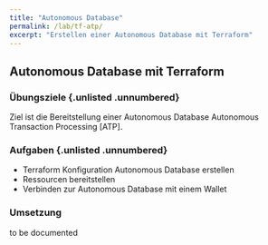 ```yaml
---
title: "Autonomous Database"
permalink: /lab/tf-atp/
excerpt: "Erstellen einer Autonomous Database mit Terraform"
---
```

<!-- markdownlint-disable MD013 -->
<!-- markdownlint-disable MD025 -->
<!-- markdownlint-disable MD033 -->
<!-- markdownlint-disable MD041 -->
## Autonomous Database mit Terraform

### Übungsziele {.unlisted .unnumbered}

Ziel ist die Bereitstellung einer Autonomous Database Autonomous Transaction Processing [ATP].

### Aufgaben {.unlisted .unnumbered}

- Terraform Konfiguration Autonomous Database erstellen
- Ressourcen bereitstellen
- Verbinden zur Autonomous Database mit einem Wallet

### Umsetzung

to be documented
